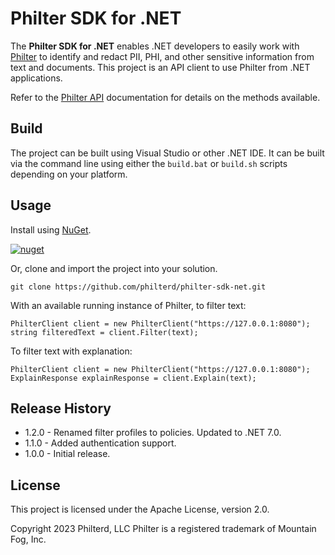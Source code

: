 # Philter SDK for .NET

The **Philter SDK for .NET** enables .NET developers to easily work with [Philter](https://www.philterd.ai/philter/) to identify and redact PII, PHI, and other sensitive information from text and documents. This project is an API client to use Philter from .NET applications.

Refer to the [Philter API](https://docs.philterd.ai/philter/api/) documentation for details on the methods available.

## Build

The project can be built using Visual Studio or other .NET IDE. It can be built via the command line using either the `build.bat` or `build.sh` scripts depending on your platform.

## Usage

Install using [NuGet](https://www.nuget.org/packages/philter-sdk-net/).

[![nuget](https://img.shields.io/nuget/v/philter-sdk-net.svg)](https://www.nuget.org/packages/philter-sdk-net/)

Or, clone and import the project into your solution.

```
git clone https://github.com/philterd/philter-sdk-net.git
```

With an available running instance of Philter, to filter text:

```
PhilterClient client = new PhilterClient("https://127.0.0.1:8080");
string filteredText = client.Filter(text);
```

To filter text with explanation:

```
PhilterClient client = new PhilterClient("https://127.0.0.1:8080");
ExplainResponse explainResponse = client.Explain(text);
```

## Release History

* 1.2.0 - Renamed filter profiles to policies. Updated to .NET 7.0.
* 1.1.0 - Added authentication support.
* 1.0.0 - Initial release.

## License

This project is licensed under the Apache License, version 2.0.

Copyright 2023 Philterd, LLC
Philter is a registered trademark of Mountain Fog, Inc.
